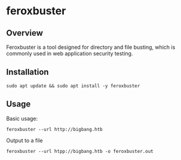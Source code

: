 # feroxbuster

## Overview

Feroxbuster is a tool designed for directory and file busting, which is commonly used in web application security testing.

## Installation

```shell
sudo apt update && sudo apt install -y feroxbuster
```

## Usage

Basic usage:

```shell
feroxbuster --url http://bigbang.htb
```

Output to a file

```shell
feroxbuster --url htpp://bigbang.htb -o feroxbuster.out
```